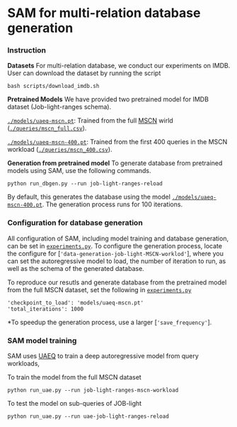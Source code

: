 # SAM for multi-relation database generation
### Instruction

**Datasets** For multi-relation database, we conduct our experiments on IMDB. User can download the dataset by running the script
```
bash scripts/download_imdb.sh
```
**Pretrained Models** We have provided two pretrained model for IMDB dataset (Job-light-ranges schema). 

[`./models/uaeq-mscn.pt`](./models/uaeq-mscn.pt): Trained from the full [MSCN](https://github.com/andreaskipf/learnedcardinalities) wirld ([`./queries/mscn_full.csv`](./queries/mscn_full.csv)).

[`./models/uaeq-mscn-400.pt`](./models/uaeq-mscn.pt): Trained from the first 400 queries in the MSCN workload ([`./queries/mscn_400.csv`](./queries/mscn_400.csv)).

**Generation from pretrained model** To generate database from pretrained models using SAM, use the following commands.
```
python run_dbgen.py --run job-light-ranges-reload 
```
By default, this generates the database using the model [`./models/uaeq-mscn-400.pt`](./models/uaeq-mscn.pt). The generation process runs for 100 iterations.

### Configuration for database generation

All configuration of SAM, including model training and database generation, can be set in [`experiments.py`](./experiments.py). To configure the generation process, locate the configure for [`'data-generation-job-light-MSCN-worklod'`], where you can set the autoregressive model to load, the number of iteration to run, as well as the schema of the generated database.

To reproduce our resutls and generate database from the pretrained model from the full MSCN dataset, set the following in [`experiments.py`](./experiments.py)
```
'checkpoint_to_load': 'models/uaeq-mscn.pt'
'total_iterations': 1000
```

*To speedup the generation process, use a larger [`'save_frequency'`].

### SAM model training
SAM uses [UAEQ](https://github.com/pagegitss/UAE) to train a deep autoregressive model from query workloads, 

To train the model from the full MSCN dataset
```
python run_uae.py --run job-light-ranges-mscn-workload
```

To test the model on sub-queries of JOB-light
```
python run_uae.py --run uae-job-light-ranges-reload
```
